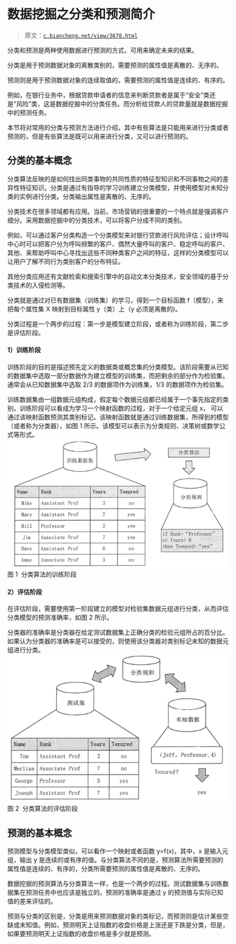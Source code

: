 # 数据挖掘之分类和预测简介

> 原文：[`c.biancheng.net/view/3678.html`](http://c.biancheng.net/view/3678.html)

分类和预测是两种使用数据进行预测的方式，可用来确定未来的结果。

分类是用于预测数据对象的离散类别的，需要预测的属性值是离散的、无序的。

预测则是用于预测数据对象的连续取值的，需要预测的属性值是连续的、有序的。

例如，在银行业务中，根据贷款申请者的信息来判断贷款者是属于“安全”类还是“风险”类，这是数据挖掘中的分类任务。而分析给贷款人的贷款量就是数据挖掘中的预测任务。

本节将对常用的分类与预测方法进行介绍，其中有些算法是只能用来进行分类或者预测的，但是有些算法是既可以用来进行分类，又可以进行预测的。

## 分类的基本概念

分类算法反映的是如何找出同类事物的共同性质的特征型知识和不同事物之间的差异性特征知识。分类是通过有指导的学习训练建立分类模型，并使用模型对未知分类的实例进行分类。分类输出属性是离散的、无序的。

分类技术在很多领域都有应用。当前，市场营销的很重要的一个特点就是强调客户细分。采用数据挖掘中的分类技术，可以将客户分成不同的类别。

例如，可以通过客户分类构造一个分类模型来对银行贷款进行风险评估；设计呼叫中心时可以把客户分为呼叫频繁的客户、偶然大量呼叫的客户、稳定呼叫的客户、其他、来帮助呼叫中心寻找出这些不同种类客户之间的特征，这样的分类模型可以让用户了解不同行为类别客户的分布特征。

其他分类应用还有文献检索和搜索引擎中的自动文本分类技术，安全领域的基于分类技术的入侵检测等。

分类就是通过对已有数据集（训练集）的学习，得到一个目标函数 f（模型），来把每个属性集 X 映射到目标属性 y（类）上（y 必须是离散的)。

分类过程是一个两步的过程：第一步是模型建立阶段，或者称为训练阶段，第二步是评估阶段。

#### 1）训练阶段

训练阶段的目的是描述预先定义的数据类或概念集的分类模型。该阶段需要从已知的数据集中选取一部分数据作为建立模型的训练集，而把剩余的部分作为检验集。通常会从已知数据集中选取 2/3 的数据项作为训练集，1/3 的数据项作为检验集。

训练数据集由一组数据元组构成，假定每个数据元组都已经属于一个事先指定的类别。训练阶段可以看成为学习一个映射函数的过程，对于一个给定元组 x， 可以通过该映射函数预测其类别标记。该映射函数就是通过训练数据集，所得到的模型（或者称为分类器），如图 1 所示。该模型可以表示为分类规则、决策树或数学公式等形式。![分类算法的训练阶段](img/8c0ec12663b0bbc5a8a50a45c9bba584.png)
图 1  分类算法的训练阶段

#### 2）评估阶段

在评估阶段，需要使用第一阶段建立的模型对检验集数据元组进行分类，从而评估分类模型的预测准确率，如图 2 所示。

分类器的准确率是分类器在给定测试数据集上正确分类的检验元组所占的百分比。如果认为分类器的准确率是可以接受的，则使用该分类器对类别标记未知的数据元组进行分类。![分类算法的评估阶段](img/b87e0c349b8096a6db355650691d7146.png)
图 2  分类算法的评估阶段

## 预测的基本概念

预测模型与分类模型类似，可以看作一个映射或者函数 y=f(x)，其中，x 是输入元组，输出 y 是连续的或有序的值。与分类算法不同的是，预测算法所需要预测的属性值是连续的、有序的，分类所需要预测的属性值是离散的、无序的。

数据挖掘的预测算法与分类算法一样，也是一个两步的过程。测试数据集与训练数据集在预测任务中也应该是独立的。预测的准确率是通过 y 的预测值与实际已知值的差来评估的。

预测与分类的区别是，分类是用来预测数据对象的类标记，而预测则是估计某些空缺或未知值。例如，预测明天上证指数的收盘价格是上涨还是下跌是分类，但是，如果要预测明天上证指数的收盘价格是多少就是预测。